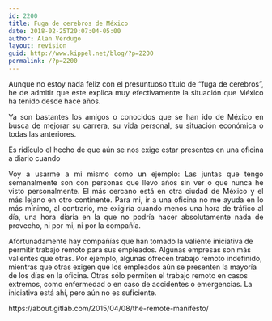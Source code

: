 ```yaml
---
id: 2200
title: Fuga de cerebros de México
date: 2018-02-25T20:07:04-05:00
author: Alan Verdugo
layout: revision
guid: http://www.kippel.net/blog/?p=2200
permalink: /?p=2200
---
```

<p style="text-align: justify;">
  Aunque no estoy nada feliz con el presuntuoso título de &#8220;fuga de cerebros&#8221;, he de admitir que este explica muy efectivamente la situación que México ha tenido desde hace años.
</p>

<p style="text-align: justify;">
  Ya son bastantes los amigos o conocidos que se han ido de México en busca de mejorar su carrera, su vida personal, su situación económica o todas las anteriores.
</p>

<p style="text-align: justify;">
  Es ridículo el hecho de que aún se nos exige estar presentes en una oficina a diario cuando
</p>

<p style="text-align: justify;">
  Voy a usarme a mi mismo como un ejemplo: Las juntas que tengo semanalmente son con personas que llevo años sin ver o que nunca he visto personalmente. El más cercano está en otra ciudad de México y el más lejano en otro continente. Para mi, ir a una oficina no me ayuda en lo más mínimo, al contrario, me exigiría cuando menos una hora de tráfico al día, una hora díaria en la que no podría hacer absolutamente nada de provecho, ni por mi, ni por la compañía.
</p>

Afortunadamente hay compañías que han tomado la valiente iniciativa de permitir trabajo remoto para sus empleados. Algunas empresas son más valientes que otras. Por ejemplo, algunas ofrecen trabajo remoto indefinido, mientras que otras exigen que los empleados aún se presenten la mayoría de los días en la oficina. Otras sólo permiten el trabajo remoto en casos extremos, como enfermedad o en caso de accidentes o emergencias. La iniciativa está ahí, pero aún no es suficiente.

<p style="text-align: justify;">
  https://about.gitlab.com/2015/04/08/the-remote-manifesto/
</p>